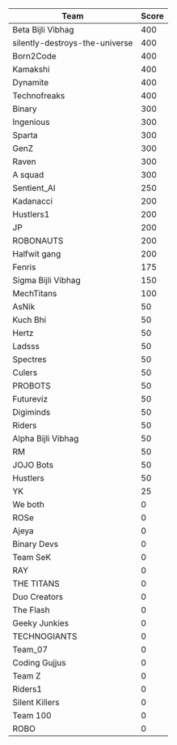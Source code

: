 |Team|Score|
|---|---|
|Beta Bijli Vibhag|400|
|silently-destroys-the-universe|400|
|Born2Code|400|
|Kamakshi|400|
|Dynamite|400|
|Technofreaks|400|
|Binary|300|
|Ingenious|300|
|Sparta|300|
|GenZ|300|
|Raven|300|
|A squad|300|
|Sentient_AI|250|
|Kadanacci|200|
|Hustlers1|200|
|JP|200|
|ROBONAUTS|200|
|Halfwit gang|200|
|Fenris|175|
|Sigma Bijli Vibhag|150|
|MechTitans|100|
|AsNik|50|
|Kuch Bhi|50|
|Hertz|50|
|Ladsss|50|
|Spectres|50|
|Culers|50|
|PROBOTS|50|
|Futureviz|50|
|Digiminds|50|
|Riders|50|
|Alpha Bijli Vibhag|50|
|RM|50|
|JOJO Bots|50|
|Hustlers|50|
|YK|25|
|We both|0|
|ROSe|0|
|Ajeya|0|
|Binary Devs|0|
|Team SeK|0|
|RAY|0|
|THE TITANS|0|
|Duo Creators|0|
|The Flash|0|
|Geeky Junkies|0|
|TECHNOGIANTS|0|
|Team_07|0|
|Coding Gujjus|0|
|Team Z|0|
|Riders1|0|
|Silent Killers|0|
|Team 100|0|
|ROBO|0|
